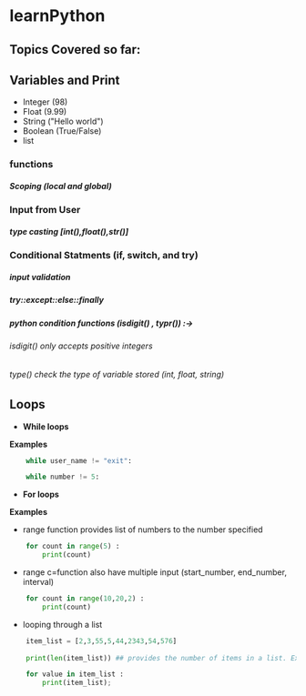 # learnPython

## Topics Covered so far:
## Variables and Print

<ul>
	<li>Integer (98)</li>
	<li>Float (9.99)</li>
	<li>String ("Hello world")</li>
	<li>Boolean (True/False)</li>
	<li>list</li>
</ul>

### functions
##### Scoping (local and global)
### Input from User 
##### type casting [int(),float(),str()]
### Conditional Statments (if, switch, and try)
##### input validation
##### try::except::else::finally
##### python condition functions (isdigit() , typr()) :->
###### isdigit() only accepts positive integers
###### type() check the type of variable stored (int, float, string)
## Loops
<ul>
	<li><b>While loops</b></li>
</ul>

__Examples__

```python
	while user_name != "exit":
```

```python 
	while number != 5:
```
<ul>
	<li><b>For loops</b></li>
</ul>

__Examples__

* range function provides list of numbers to the number specified

```python
	for count in range(5) :
		print(count)
```
* range c=function also have multiple input (start_number, end_number, interval)

```python
	for count in range(10,20,2) :
		print(count)
```

* looping through a list 

```python
	item_list = [2,3,55,5,44,2343,54,576]
	
	print(len(item_list)) ## provides the number of items in a list. Example above :- output : n-1

	for value in item_list :
		print(item_list);

